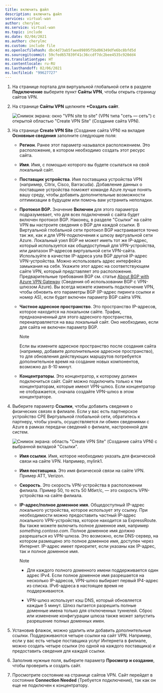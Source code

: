 ```yaml
---
title: включить файл
description: включить файл
services: virtual-wan
author: cherylmc
ms.service: virtual-wan
ms.topic: include
ms.date: 02/04/2021
ms.author: cherylmc
ms.custom: include file
ms.openlocfilehash: dbc4d73ab5faee89895f5bd06349dfe6bc8bfd5d
ms.sourcegitcommit: 59cfed657839f41c36ccdf7dc2bee4535c920dd4
ms.translationtype: HT
ms.contentlocale: ru-RU
ms.lasthandoff: 02/06/2021
ms.locfileid: "99627727"
---
```

1. На странице портала для виртуальной глобальной сети в разделе **Подключение** выберите пункт **Сайты VPN**, чтобы открыть страницу сайтов VPN.
2. На странице **Сайты VPN** щелкните **+Создать сайт**.

   ![Снимок экрана: окно "VPN site to site" (VPN типа "сеть — сеть") с открытой областью "Create VPN Site" (Создание сайта VPN).](./media/virtual-wan-tutorial-site-include/basics.png "Основы")
3. На странице **Create VPN Site** (Создание сайта VPN) на вкладке **Основные сведения** заполните следующие поля:

    * **Регион**. Ранее этот параметр назывался расположением. Это расположение, в котором необходимо создать этот ресурс сайта.
    * **Имя**. Имя, с помощью которого вы будете ссылаться на свой локальный сайт.
    * **Поставщик устройства**. Имя поставщика устройства VPN (например, Citrix, Cisco, Barracuda). Добавление данных о поставщике устройства поможет команде Azure лучше понять вашу среду, чтобы добавить дополнительные возможности оптимизации в будущем или помочь вам устранить неполадки.
    * **Протокол BGP.** Значение **Включен** для этого параметра подразумевает, что для всех подключений с сайта будет включен протокол BGP. Наконец, в разделе "Ссылки" на сайте VPN вы настроите сведения о BGP для каждой ссылки. В Виртуальной глобальной сети протокол BGP настраивается точно так же, как и для VPN-подключения к шлюзу виртуальной сети Azure. Локальный узел BGP не может иметь тот же IP-адрес, который используется как общедоступный для VPN-устройства, или диапазон IP-адресов виртуальной сети VPN-сайта. Используйте в качестве IP-адреса узла BGP другой IP-адрес VPN-устройства. Можно использовать адрес интерфейса замыкания на себя. Укажите этот адрес на соответствующем сайте VPN, который представляет это расположение. Предварительные требования BGP см. статье [About BGP with Azure VPN Gateway](../articles/vpn-gateway/vpn-gateway-bgp-overview.md) (Сведения об использовании BGP с VPN-шлюзом Azure). Вы всегда можете изменить подключение VPN, чтобы обновить его параметры BGP (IP-адрес пиринга ссылки и номер AS), если будет включен параметр BGP сайта VPN.
    * **Частное адресное пространство**. Это пространство IP-адресов, которое находится на локальном сайте. Трафик, предназначенный для этого адресного пространства, перенаправляется на ваш локальный сайт. Оно необходимо, если для сайта не включен параметр BGP.
    
      >[!NOTE]
      >Если вы измените адресное пространство после создания сайта (например, добавите дополнительное адресное пространство), то для обновления действующих маршрутов потребуется дополнительное время на создание новых компонентов, возможно до 8-10 минут.
      >
    * **Концентраторы**. Это концентратор, к которому должен подключиться сайт. Сайт можно подключить только к тем концентраторам, которые имеют VPN-шлюз. Если концентратор не отображается, сначала создайте VPN-шлюз в этом концентраторе.
4. Выберите параметр **Ссылки**, чтобы добавить сведения о физических связях в филиале. Если у вас есть партнерское устройство CPE Виртуальной глобальной сети, обратитесь к партнеру, чтобы узнать, осуществляется ли обмен сведениями с Azure в рамках передачи сведений о филиале, настроенной для систем.

   ![Снимок экрана: область "Create VPN Site" (Создание сайта VPN) с выбранной вкладкой "Ссылки".](./media/virtual-wan-tutorial-site-include/links.png "Ссылки")

    * **Имя ссылки**. Имя, которое необходимо указать для физической связи на сайте VPN. Например, mylink1.
    * **Имя поставщика**. Это имя физической связи на сайте VPN. Пример ATT, Verizon.
    * **Скорость**. Это скорость VPN-устройства в расположении филиала. Пример 50, то есть 50 Мбит/с, — это скорость VPN-устройства на сайте филиала.
    * **IP-адрес/полное доменное имя.** Общедоступный IP-адрес локального устройства, которое использует эту ссылку. При необходимости можно предоставить частный IP-адрес локального VPN-устройства, которое находится за ExpressRoute. Вы также можете включить полное доменное имя, например *something.contoso.com*. Полное доменное имя должно разрешаться из VPN-шлюза. Это возможно, если DNS-сервер, на котором размещено это полное доменное имя, доступен через Интернет. IP-адрес имеет приоритет, если указаны как IP-адрес, так и полное доменное имя.

      >[!NOTE]
      >
      >* Для каждого полного доменного имени поддерживается один адрес IPv4. Если полное доменное имя разрешается на несколько IP-адресов, VPN-шлюз выбирает первый IP4-адрес из списка. IPv6-адреса в настоящее время не поддерживаются.
      >
      >* VPN-шлюз использует кэш DNS, который обновляется каждые 5 минут. Шлюз пытается разрешить полные доменные имена только для отключенных туннелей. Сброс или изменение конфигурации шлюза также может запустить разрешение полных доменных имен.
      >
5. Установив флажок, можно удалить или добавить дополнительные ссылки. Поддерживаются четыре ссылки на сайт VPN. Например, если у вас есть четыре поставщика услуг Интернета в филиале, можно создать четыре ссылки (по одной на каждого поставщика) и предоставить сведения для каждой ссылки.
6. Заполнив нужные поля, выберите параметр **Просмотр и создание**, чтобы проверить и создать сайт.
7. Просмотрите состояние на странице сайтов VPN. Сайт перейдет в состояние **Connection Needed** (Требуется подключение), так как он еще не подключен к концентратору.
